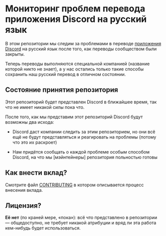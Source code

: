 # Мониторинг проблем перевода приложения Discord на русский язык

В этом репозитории мы следим за проблемами в переводе [приложения Discord](https://discordapp.com/) на русский язык после того, как переводы сообществом были закрыты.

Теперь переводы выполняются специальной компанией (название которой никто не знает), а у нас остались только такие способы сохранить наш русский перевод в отличном состоянии.

## Состояние принятия репозитория

Этот репозиторий будет представлен Discord в ближайшее время, так что не имеет никакой силы пока что.

После того, как мы представим этот репозиторий Discord будут возможны два исхода:

- Discord даст компании следить за этим репозиторием, но они всё ещё не будут представляться и реагировать на проблемы (потому что это их раскроет)

- Нам придётся сообщать о каждой проблеме особым способом Discord, на что мы \[мэйнтейнеры\] репозитория польностью готовы

## Как внести вклад?

Смотрите файл [CONTRIBUTING](/CONTRIBUTING.md) в котором описывается процесс внесения вклада.

## Лицензия?

**Её нет** (по краней мере, «пока»): всё что представлено в репозитории — общедоступно, не требует никакой атрибуции и вряд ли эта работа кем-нибудь будет использоваться.